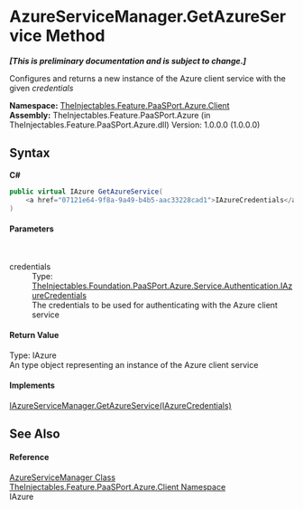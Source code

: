 # AzureServiceManager.GetAzureService Method 
 _**\[This is preliminary documentation and is subject to change.\]**_

Configures and returns a new instance of the Azure client service with the given *credentials*

**Namespace:**&nbsp;<a href="7460d243-3752-eb16-dae3-b81411b261e7">TheInjectables.Feature.PaaSPort.Azure.Client</a><br />**Assembly:**&nbsp;TheInjectables.Feature.PaaSPort.Azure (in TheInjectables.Feature.PaaSPort.Azure.dll) Version: 1.0.0.0 (1.0.0.0)

## Syntax

**C#**<br />
``` C#
public virtual IAzure GetAzureService(
	<a href="07121e64-9f8a-9a49-b4b5-aac33228cad1">IAzureCredentials</a> credentials
)
```


#### Parameters
&nbsp;<dl><dt>credentials</dt><dd>Type: <a href="07121e64-9f8a-9a49-b4b5-aac33228cad1">TheInjectables.Foundation.PaaSPort.Azure.Service.Authentication.IAzureCredentials</a><br />The credentials to be used for authenticating with the Azure client service</dd></dl>

#### Return Value
Type: IAzure<br />An  type object representing an instance of the Azure client service

#### Implements
<a href="3ee85a35-9942-846c-c437-a061b2cd5640">IAzureServiceManager.GetAzureService(IAzureCredentials)</a><br />

## See Also


#### Reference
<a href="9902a686-2a58-2a7d-0838-b2073216be56">AzureServiceManager Class</a><br /><a href="7460d243-3752-eb16-dae3-b81411b261e7">TheInjectables.Feature.PaaSPort.Azure.Client Namespace</a><br />IAzure<br />